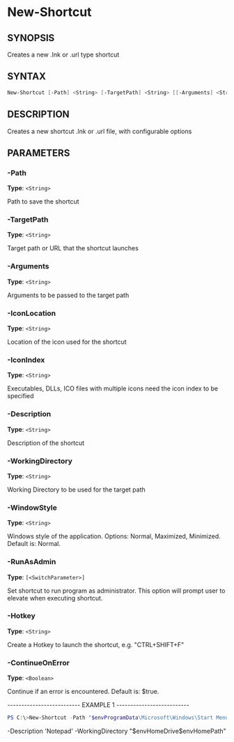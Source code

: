 New-Shortcut
============

SYNOPSIS
--------

Creates a new .lnk or .url type shortcut

SYNTAX
------

```powershell
New-Shortcut [-Path] <String> [-TargetPath] <String> [[-Arguments] <String>] [[-IconLocation] <String>] [[-IconIndex] <String>] [[-Description] <String>] [[-WorkingDirectory] <String>] [[-WindowStyle] <String>] [-RunAsAdmin] [[-Hotkey] <String>] [[-ContinueOnError] <Boolean>] [<CommonParameters>]
```

DESCRIPTION
-----------

Creates a new shortcut .lnk or .url file, with configurable options

PARAMETERS
----------

### -Path

**Type**: `<String>`

Path to save the shortcut

### -TargetPath

**Type**: `<String>`

Target path or URL that the shortcut launches

### -Arguments

**Type**: `<String>`

Arguments to be passed to the target path

### -IconLocation

**Type**: `<String>`

Location of the icon used for the shortcut

### -IconIndex

**Type**: `<String>`

Executables, DLLs, ICO files with multiple icons need the icon index to
be specified

### -Description

**Type**: `<String>`

Description of the shortcut

### -WorkingDirectory

**Type**: `<String>`

Working Directory to be used for the target path

### -WindowStyle

**Type**: `<String>`

Windows style of the application. Options: Normal, Maximized, Minimized.
Default is: Normal.

### -RunAsAdmin

**Type**: `[<SwitchParameter>]`

Set shortcut to run program as administrator. This option will prompt
user to elevate when executing shortcut.

### -Hotkey

**Type**: `<String>`

Create a Hotkey to launch the shortcut, e.g. "CTRL+SHIFT+F"

### -ContinueOnError

**Type**: `<Boolean>`

Continue if an error is encountered. Default is: $true.

-------------------------- EXAMPLE 1 --------------------------

```powershell
PS C:\>New-Shortcut -Path "$envProgramData\Microsoft\Windows\Start Menu\My Shortcut.lnk" -TargetPath "$envWinDir\system32\notepad.exe" -IconLocation "$envWinDir\system32\notepad.exe"
```

-Description 'Notepad' -WorkingDirectory "$envHomeDrive\$envHomePath"
